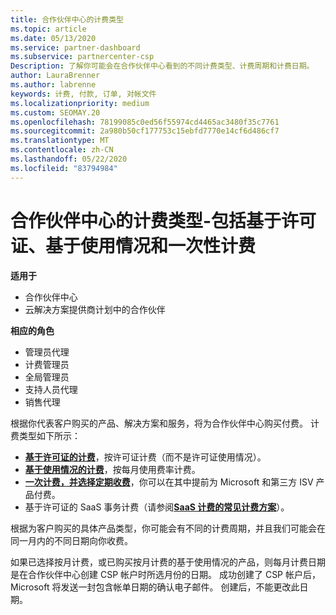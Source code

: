 ```yaml
---
title: 合作伙伴中心的计费类型
ms.topic: article
ms.date: 05/13/2020
ms.service: partner-dashboard
ms.subservice: partnercenter-csp
Description: 了解你可能会在合作伙伴中心看到的不同计费类型、计费周期和计费日期。
author: LauraBrenner
ms.author: labrenne
keywords: 计费, 付款, 订单, 对帐文件
ms.localizationpriority: medium
ms.custom: SEOMAY.20
ms.openlocfilehash: 78199085c0ed56f55974cd4465ac3480f35c7761
ms.sourcegitcommit: 2a980b50cf177753c15ebfd7770e14cf6d486cf7
ms.translationtype: MT
ms.contentlocale: zh-CN
ms.lasthandoff: 05/22/2020
ms.locfileid: "83794984"
---
```

# <a name="types-of-billing-in-partner-center---includes-license-based-usage-based-and-one-time-billing"></a>合作伙伴中心的计费类型-包括基于许可证、基于使用情况和一次性计费

**适用于**

- 合作伙伴中心
- 云解决方案提供商计划中的合作伙伴

**相应的角色**

- 管理员代理
- 计费管理员
- 全局管理员
- 支持人员代理
- 销售代理

根据你代表客户购买的产品、解决方案和服务，将为合作伙伴中心购买付费。 计费类型如下所示：

- [**基于许可证的计费**](license-based-billing.md)，按许可证计费（而不是许可证使用情况）。
- [**基于使用情况的计费**](usage-based-billing.md)，按每月使用费率计费。
- [**一次计费，并选择定期收费**](one-time-and-recurring-billing.md)，你可以在其中提前为 Microsoft 和第三方 ISV 产品付费。
- 基于许可证的 SaaS 事务计费（请参阅[**SaaS 计费的常见计费方案**](common-billing-scenarios-saas.md)）。

根据为客户购买的具体产品类型，你可能会有不同的计费周期，并且我们可能会在同一月内的不同日期向你收费。

如果已选择按月计费，或已购买按月计费的基于使用情况的产品，则每月计费日期是在合作伙伴中心创建 CSP 帐户时所选月份的日期。 成功创建了 CSP 帐户后，Microsoft 将发送一封包含帐单日期的确认电子邮件。 创建后，不能更改此日期。
